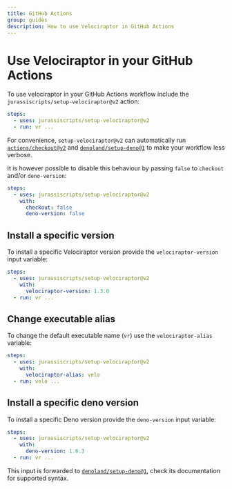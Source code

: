 ```yaml
---
title: GitHub Actions
group: guides
description: How to use Velociraptor in GitHub Actions
---
```

# Use Velociraptor in your GitHub Actions

To use velociraptor in your GitHub Actions workflow include the `jurassiscripts/setup-velociraptor@v2` action:

```yaml
steps:
  - uses: jurassiscripts/setup-velociraptor@v2
  - run: vr ...
```

For convenience, `setup-velociraptor@v2` can automatically run [`actions/checkout@v2`](https://github.com/marketplace/actions/checkout) and [`denoland/setup-deno@1`](https://github.com/marketplace/actions/setup-deno) to make your workflow less verbose.

It is however possible to disable this behaviour by passing `false` to `checkout` and/or `deno-version`:

```yaml
steps:
  - uses: jurassiscripts/setup-velociraptor@v2
    with:
      checkout: false
      deno-version: false
```

## Install a specific version

To install a specific Velociraptor version provide the `velociraptor-version` input variable:

```yaml
steps:
  - uses: jurassiscripts/setup-velociraptor@v2
    with:
      velociraptor-version: 1.3.0
  - run: vr ...
```

## Change executable alias

To change the default executable name (`vr`) use the `velociraptor-alias` variable:

```yaml
steps:
  - uses: jurassiscripts/setup-velociraptor@v2
    with:
      velociraptor-alias: velo
  - run: velo ...
```

## Install a specific deno version

To install a specific Deno version provide the `deno-version` input variable:

```yaml
steps:
  - uses: jurassiscripts/setup-velociraptor@v2
    with:
      deno-version: 1.6.3
  - run: vr ...
```

This input is forwarded to [`denoland/setup-deno@1`](https://github.com/marketplace/actions/setup-deno), check its documentation for supported syntax.
